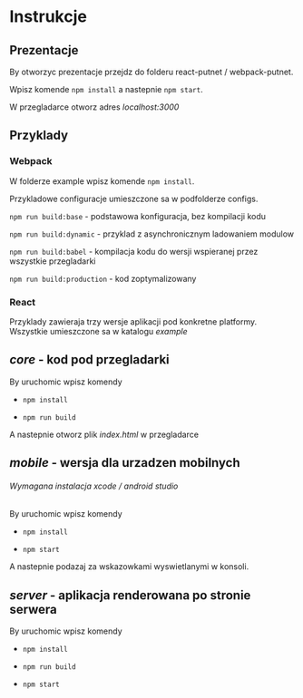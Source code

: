 # Instrukcje

## Prezentacje
By otworzyc prezentacje przejdz do folderu react-putnet / webpack-putnet.

Wpisz komende ```npm install``` a nastepnie ```npm start```.

W przegladarce otworz adres *localhost:3000*

## Przyklady
### Webpack
W folderze example wpisz komende ```npm install```.

Przykladowe configuracje umieszczone sa w podfolderze configs.

```npm run build:base``` - podstawowa konfiguracja, bez kompilacji kodu

```npm run build:dynamic``` - przyklad z asynchronicznym ladowaniem modulow

```npm run build:babel``` - kompilacja kodu do wersji wspieranej przez wszystkie przegladarki

```npm run build:production``` - kod zoptymalizowany

### React
Przyklady zawieraja trzy wersje aplikacji pod konkretne platformy.
Wszystkie umieszczone sa w katalogu *example*

*core* - kod pod przegladarki
----


By uruchomic wpisz komendy

* ```npm install```

* ```npm run build ```

A nastepnie otworz plik *index.html* w przegladarce

*mobile* - wersja dla urzadzen mobilnych
----

###### Wymagana instalacja xcode / android studio

By uruchomic wpisz komendy

* ```npm install```

* ```npm start ```

A nastepnie podazaj za wskazowkami wyswietlanymi w konsoli.

*server* - aplikacja renderowana po stronie serwera
---

By uruchomic wpisz komendy

* ```npm install```

* ```npm run build```

* ```npm start ```

